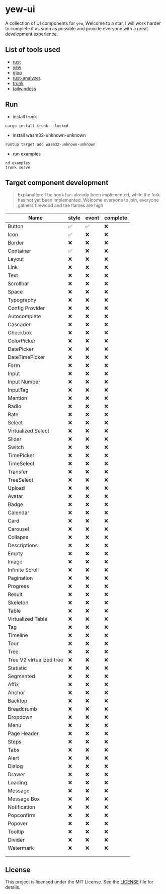# yew-ui

A collection of UI components for `yew`, Welcome to a star, I will work harder to complete it as soon as possible and provide everyone with a great development experience.

## List of tools used
- [rust](https://www.rust-lang.org) 
- [yew](https://yew.rs/)
- [gloo](https://docs.rs/gloo/latest/gloo/)
- [rust-analyzer](https://marketplace.visualstudio.com/items?itemName=rust-lang.rust-analyzer).
- [trunk](https://trunkrs.dev/)
- [tailwindcss](https://tailwindcss.com/)

## Run

- install trunk
```
cargo install trunk --locked
```
- install wasm32-unknown-unknown
```
rustup target add wasm32-unknown-unknown
```

- run examples

```
cd examples
trunk serve
```

## Target component development

> Explanation: The hook has already been implemented, while the fork has not yet been implemented. Welcome everyone to join, everyone gathers firewood and the flames are high

| Name                     | style | event | complete |
| ------------------------ | ----- | ----- | -------- |
| Button                   | ✅     | ✅     | ❌        |
| Icon                     | ✅     | ❌     | ❌        |
| Border                   | ❌     | ❌     | ❌        |
| Container                | ✅     | ❌     | ❌        |
| Layout                   | ❌     | ❌     | ❌        |
| Link                     | ❌     | ❌     | ❌        |
| Text                     | ❌     | ❌     | ❌        |
| Scrollbar                | ❌     | ❌     | ❌        |
| Space                    | ❌     | ❌     | ❌        |
| Typography               | ❌     | ❌     | ❌        |
| Config Provider          | ❌     | ❌     | ❌        |
| Autocomplete             | ❌     | ❌     | ❌        |
| Cascader                 | ❌     | ❌     | ❌        |
| Checkbox                 | ❌     | ❌     | ❌        |
| ColorPicker              | ❌     | ❌     | ❌        |
| DatePicker               | ❌     | ❌     | ❌        |
| DateTimePicker           | ❌     | ❌     | ❌        |
| Form                     | ❌     | ❌     | ❌        |
| Input                    | ❌     | ❌     | ❌        |
| Input Number             | ❌     | ❌     | ❌        |
| InputTag                 | ❌     | ❌     | ❌        |
| Mention                  | ❌     | ❌     | ❌        |
| Radio                    | ❌     | ❌     | ❌        |
| Rate                     | ❌     | ❌     | ❌        |
| Select                   | ❌     | ❌     | ❌        |
| Virtualized Select       | ❌     | ❌     | ❌        |
| Slider                   | ❌     | ❌     | ❌        |
| Switch                   | ❌     | ❌     | ❌        |
| TimePicker               | ❌     | ❌     | ❌        |
| TimeSelect               | ❌     | ❌     | ❌        |
| Transfer                 | ❌     | ❌     | ❌        |
| TreeSelect               | ❌     | ❌     | ❌        |
| Upload                   | ❌     | ❌     | ❌        |
| Avatar                   | ❌     | ❌     | ❌        |
| Badge                    | ❌     | ❌     | ❌        |
| Calendar                 | ❌     | ❌     | ❌        |
| Card                     | ❌     | ❌     | ❌        |
| Carousel                 | ❌     | ❌     | ❌        |
| Collapse                 | ❌     | ❌     | ❌        |
| Descriptions             | ❌     | ❌     | ❌        |
| Empty                    | ❌     | ❌     | ❌        |
| Image                    | ❌     | ❌     | ❌        |
| Infinite Scroll          | ❌     | ❌     | ❌        |
| Pagination               | ❌     | ❌     | ❌        |
| Progress                 | ❌     | ❌     | ❌        |
| Result                   | ❌     | ❌     | ❌        |
| Skeleton                 | ❌     | ❌     | ❌        |
| Table                    | ❌     | ❌     | ❌        |
| Virtualized Table        | ❌     | ❌     | ❌        |
| Tag                      | ❌     | ❌     | ❌        |
| Timeline                 | ❌     | ❌     | ❌        |
| Tour                     | ❌     | ❌     | ❌        |
| Tree                     | ❌     | ❌     | ❌        |
| Tree V2 virtualized tree | ❌     | ❌     | ❌        |
| Statistic                | ❌     | ❌     | ❌        |
| Segmented                | ❌     | ❌     | ❌        |
| Affix                    | ❌     | ❌     | ❌        |
| Anchor                   | ❌     | ❌     | ❌        |
| Backtop                  | ❌     | ❌     | ❌        |
| Breadcrumb               | ❌     | ❌     | ❌        |
| Dropdown                 | ❌     | ❌     | ❌        |
| Menu                     | ❌     | ❌     | ❌        |
| Page Header              | ❌     | ❌     | ❌        |
| Steps                    | ❌     | ❌     | ❌        |
| Tabs                     | ❌     | ❌     | ❌        |
| Alert                    | ❌     | ❌     | ❌        |
| Dialog                   | ❌     | ❌     | ❌        |
| Drawer                   | ❌     | ❌     | ❌        |
| Loading                  | ❌     | ❌     | ❌        |
| Message                  | ❌     | ❌     | ❌        |
| Message Box              | ❌     | ❌     | ❌        |
| Notification             | ❌     | ❌     | ❌        |
| Popconfirm               | ❌     | ❌     | ❌        |
| Popover                  | ❌     | ❌     | ❌        |
| Tooltip                  | ❌     | ❌     | ❌        |
| Divider                  | ❌     | ❌     | ❌        |
| Watermark                | ❌     | ❌     | ❌        |
|                          |       |       |          |
|                          |       |       |          |

## License

This project is licensed under the MIT License. See the [LICENSE](./LICENSE.txt) file for details.
